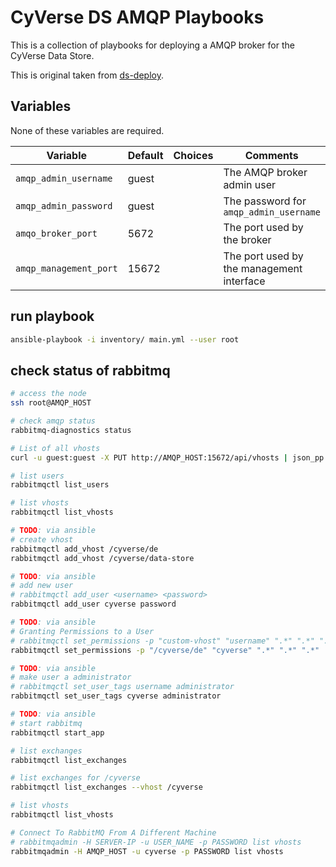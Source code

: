# CyVerse DS AMQP Playbooks

This is a collection of playbooks for deploying a AMQP broker for the CyVerse Data Store.

This is original taken from [ds-deploy](https://gitlab.cyverse.org/tugraz/ds-deploy).

## Variables

None of these variables are required.

Variable               | Default | Choices | Comments
---------------------- | ------- | ------- | --------
`amqp_admin_username`  | guest   |         | The AMQP broker admin user
`amqp_admin_password`  | guest   |         | The password for `amqp_admin_username`
`amqo_broker_port`     | 5672    |         | The port used by the broker
`amqp_management_port` | 15672   |         | The port used by the management interface


## run playbook
```bash
ansible-playbook -i inventory/ main.yml --user root
```

## check status of rabbitmq
```bash
# access the node
ssh root@AMQP_HOST

# check amqp status
rabbitmq-diagnostics status

# List of all vhosts
curl -u guest:guest -X PUT http://AMQP_HOST:15672/api/vhosts | json_pp

# list users
rabbitmqctl list_users

# list vhosts
rabbitmqctl list_vhosts

# TODO: via ansible
# create vhost
rabbitmqctl add_vhost /cyverse/de
rabbitmqctl add_vhost /cyverse/data-store

# TODO: via ansible
# add new user
# rabbitmqctl add_user <username> <password>
rabbitmqctl add_user cyverse password

# TODO: via ansible
# Granting Permissions to a User
# rabbitmqctl set_permissions -p "custom-vhost" "username" ".*" ".*" ".*"
rabbitmqctl set_permissions -p "/cyverse/de" "cyverse" ".*" ".*" ".*"

# TODO: via ansible
# make user a administrator
# rabbitmqctl set_user_tags username administrator
rabbitmqctl set_user_tags cyverse administrator

# TODO: via ansible
# start rabbitmq
rabbitmqctl start_app

# list exchanges
rabbitmqctl list_exchanges

# list exchanges for /cyverse
rabbitmqctl list_exchanges --vhost /cyverse

# list vhosts
rabbitmqctl list_vhosts

# Connect To RabbitMQ From A Different Machine
# rabbitmqadmin -H SERVER-IP -u USER_NAME -p PASSWORD list vhosts
rabbitmqadmin -H AMQP_HOST -u cyverse -p PASSWORD list vhosts

```

